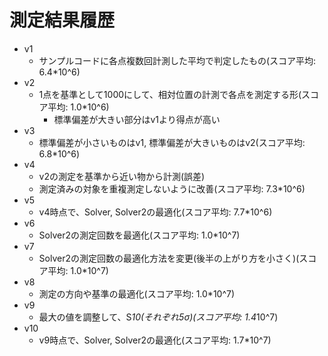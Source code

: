 # 測定結果履歴

- v1
  - サンプルコードに各点複数回計測した平均で判定したもの(スコア平均: 6.4*10^6)
- v2
  - 1点を基準として1000にして、相対位置の計測で各点を測定する形(スコア平均: 1.0*10^6)
    - 標準偏差が大きい部分はv1より得点が高い
- v3
  - 標準偏差が小さいものはv1, 標準偏差が大きいものはv2(スコア平均: 6.8*10^6)
- v4
  - v2の測定を基準から近い物から計測(誤差)
  - 測定済みの対象を重複測定しないように改善(スコア平均: 7.3*10^6)
- v5
  - v4時点で、Solver, Solver2の最適化(スコア平均: 7.7*10^6)
- v6
  - Solver2の測定回数を最適化(スコア平均: 1.0*10^7)
- v7
  - Solver2の測定回数の最適化方法を変更(後半の上がり方を小さく)(スコア平均: 1.0*10^7)
- v8
  - 測定の方向や基準の最適化(スコア平均: 1.0*10^7)
- v9
  - 最大の値を調整して、S*10(それぞれ5σ)(スコア平均: 1.4*10^7)
- v10
  - v9時点で、Solver, Solver2の最適化(スコア平均: 1.7*10^7)